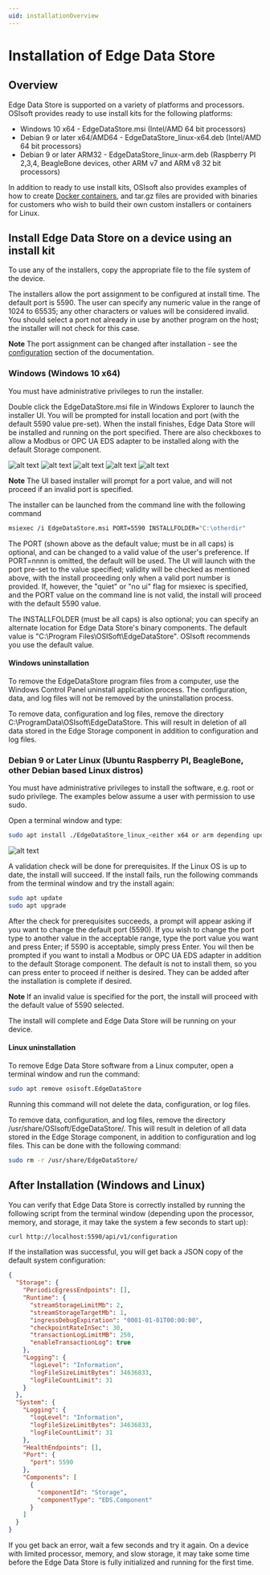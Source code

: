 ```yaml
---
uid: installationOverview
---
```


# Installation of Edge Data Store

## Overview

Edge Data Store is supported on a variety of platforms and processors. OSIsoft provides ready to use install kits for the following platforms:

* Windows 10 x64 - EdgeDataStore.msi (Intel/AMD 64 bit processors)
* Debian 9 or later x64/AMD64 - EdgeDataStore_linux-x64.deb (Intel/AMD 64 bit processors)
* Debian 9 or later ARM32 - EdgeDataStore_linux-arm.deb (Raspberry PI 2,3,4, BeagleBone devices, other ARM v7 and ARM v8 32 bit processors)

In addition to ready to use install kits, OSIsoft also provides examples of how to create [Docker containers](xref:edgeDocker), and tar.gz files are provided with binaries for customers who wish to build their own custom installers or containers for Linux.

## Install Edge Data Store on a device using an install kit

To use any of the installers, copy the appropriate file to the file system of the device.

The installers allow the port assignment to be configured at install time. The default port is 5590. The user can specify any numeric value in the range of 1024 to 65535; any other characters or values will be considered invalid. You should select a port not already in use by another program on the host; the installer will not check for this case.

**Note**  The port assignment can be changed after installation - see the [configuration](xref:EdgeDataStoreConfiguration) section of the documentation.

### Windows (Windows 10 x64)

You must have administrative privileges to run the installer.

Double click the EdgeDataStore.msi file in Windows Explorer to launch the installer UI. You will be prompted for install location and port (with the default 5590 value pre-set). When the install finishes, Edge Data Store will be installed and running on the port specified. There are also checkboxes to allow a Modbus or OPC UA EDS adapter to be installed along with the default Storage component.

![alt text](https://osisoft.github.io/Edge-Data-Store-Docs/V1/images/WindowsInstall1.jpg "Windows Installation 1")
![alt text](https://osisoft.github.io/Edge-Data-Store-Docs/V1/images/WindowsInstall2.jpg "Windows Installation 2")
![alt text](https://osisoft.github.io/Edge-Data-Store-Docs/V1/images/WindowsInstall3.jpg "Windows Installation 3")
![alt text](https://osisoft.github.io/Edge-Data-Store-Docs/V1/images/WindowsInstall4.jpg "Windows Installation 4")
![alt text](https://osisoft.github.io/Edge-Data-Store-Docs/V1/images/WindowsInstall5.jpg "Windows Installation 5")

**Note** The UI based installer will prompt for a port value, and will not proceed if an invalid port is specified.

The installer can be launched from the command line with the following command

```bash
msiexec /i EdgeDataStore.msi PORT=5590 INSTALLFOLDER="C:\otherdir"
```

The PORT (shown above as the default value; must be in all caps) is optional, and can be changed to a valid value of the user's preference. If PORT=nnnn is omitted, the default will be used. The UI will launch with the port pre-set to the value specified; validity will be checked as mentioned above, with the install proceeding only when a valid port number is provided. If, however, the "quiet" or "no ui" flag for msiexec is specified, and the PORT value on the command line is not valid, the install will proceed with the default 5590 value.

The INSTALLFOLDER (must be all caps) is also optional; you can specify an alternate location for Edge Data Store's binary components. The default value is "C:\Program Files\OSISoft\EdgeDataStore". OSIsoft recommends you use the default value.

#### Windows uninstallation

To remove the EdgeDataStore program files from a computer, use the Windows Control Panel uninstall application process. The configuration, data, and log files will not be removed by the uninstallation process.

To remove data, configuration and log files, remove the directory C:\ProgramData\OSIsoft\EdgeDataStore\. This will result in deletion of all data stored in the Edge Storage component in addition to configuration and log files.

### Debian 9 or Later Linux (Ubuntu  Raspberry PI, BeagleBone, other Debian based Linux distros)

You must have administrative privileges to install the software, e.g. root or sudo privilege. The examples below assume a user with permission to use sudo.

Open a terminal window and type:

```bash
sudo apt install ./EdgeDataStore_linux_<either x64 or arm depending upon processor>.deb
```

![alt text](https://osisoft.github.io/Edge-System-Docs/V1/images/LinuxInstall.jpg "Linux Installation")

A validation check will be done for prerequisites. If the Linux OS is up to date, the install will succeed. If the install fails, run the following commands from the terminal window and try the install again:

```bash
sudo apt update
sudo apt upgrade
```

After the check for prerequisites succeeds, a prompt will appear asking if you want to change the default port (5590). If you wish to change the port type to another value in the acceptable range, type the port value you want and press Enter; if 5590 is acceptable, simply press Enter. You wil then be prompted if you want to install a Modbus or OPC UA EDS adapter in addition to the default Storage component. The default is not to install them, so you can press enter to proceed if neither is desired. They can be added after the installation is complete if desired.

**Note** If an invalid value is specified for the port, the install will proceed with the default value of 5590 selected.

The install will complete and Edge Data Store will be running on your device.

#### Linux uninstallation 

To remove Edge Data Store software from a Linux computer, open a terminal window and run the command:

```bash
sudo apt remove osisoft.EdgeDataStore
```
Running this command will not delete the data, configuration, or log files.

To remove data, configuration, and log files, remove the directory /usr/share/OSIsoft/EdgeDataStore/. This will result in deletion of all data stored in the Edge Storage component, in addition to configuration and log files. This can be done with the following command:

```bash
sudo rm -r /usr/share/EdgeDataStore/
```

## After Installation (Windows and Linux)

You can verify that Edge Data Store is correctly installed by running the following script from the terminal window (depending upon the processor, memory, and storage, it may take the system a few seconds to start up):

```bash
curl http://localhost:5590/api/v1/configuration
```

If the installation was successful, you will get back a JSON copy of the default system configuration:

```json
{
  "Storage": {
    "PeriodicEgressEndpoints": [],
    "Runtime": {
      "streamStorageLimitMb": 2,
      "streamStorageTargetMb": 1,
      "ingressDebugExpiration": "0001-01-01T00:00:00",
      "checkpointRateInSec": 30,
      "transactionLogLimitMB": 250,
      "enableTransactionLog": true
    },
    "Logging": {
      "logLevel": "Information",
      "logFileSizeLimitBytes": 34636833,
      "logFileCountLimit": 31
    }
  },
  "System": {
    "Logging": {
      "logLevel": "Information",
      "logFileSizeLimitBytes": 34636833,
      "logFileCountLimit": 31
    },
    "HealthEndpoints": [],
    "Port": {
      "port": 5590
    },
    "Components": [
      {
        "componentId": "Storage",
        "componentType": "EDS.Component"
      }
    ]
  }
}
```

If you get back an error, wait a few seconds and try it again. On a device with limited processor, memory, and slow storage, it may take some time before the Edge Data Store is fully initialized and running for the first time.
